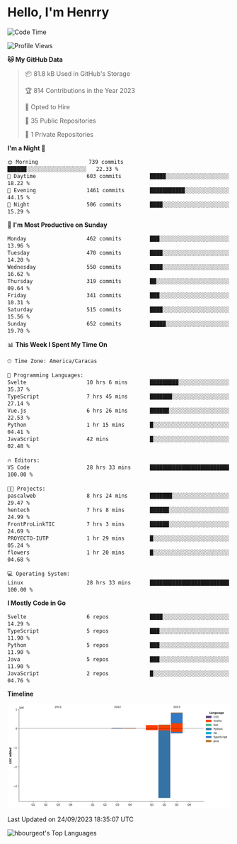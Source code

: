 # Hello, I'm Henrry

<!--START_SECTION:waka-->
![Code Time](http://img.shields.io/badge/Code%20Time-1%2C136%20hrs%2011%20mins-blue)

![Profile Views](http://img.shields.io/badge/Profile%20Views-1-blue)

**🐱 My GitHub Data** 

> 📦 81.8 kB Used in GitHub's Storage 
 > 
> 🏆 814 Contributions in the Year 2023
 > 
> 💼 Opted to Hire
 > 
> 📜 35 Public Repositories 
 > 
> 🔑 1 Private Repositories 
 > 
**I'm a Night 🦉** 

```text
🌞 Morning                739 commits         ██████░░░░░░░░░░░░░░░░░░░   22.33 % 
🌆 Daytime                603 commits         █████░░░░░░░░░░░░░░░░░░░░   18.22 % 
🌃 Evening                1461 commits        ███████████░░░░░░░░░░░░░░   44.15 % 
🌙 Night                  506 commits         ████░░░░░░░░░░░░░░░░░░░░░   15.29 % 
```
📅 **I'm Most Productive on Sunday** 

```text
Monday                   462 commits         ███░░░░░░░░░░░░░░░░░░░░░░   13.96 % 
Tuesday                  470 commits         ████░░░░░░░░░░░░░░░░░░░░░   14.20 % 
Wednesday                550 commits         ████░░░░░░░░░░░░░░░░░░░░░   16.62 % 
Thursday                 319 commits         ██░░░░░░░░░░░░░░░░░░░░░░░   09.64 % 
Friday                   341 commits         ███░░░░░░░░░░░░░░░░░░░░░░   10.31 % 
Saturday                 515 commits         ████░░░░░░░░░░░░░░░░░░░░░   15.56 % 
Sunday                   652 commits         █████░░░░░░░░░░░░░░░░░░░░   19.70 % 
```


📊 **This Week I Spent My Time On** 

```text
🕑︎ Time Zone: America/Caracas

💬 Programming Languages: 
Svelte                   10 hrs 6 mins       █████████░░░░░░░░░░░░░░░░   35.37 % 
TypeScript               7 hrs 45 mins       ███████░░░░░░░░░░░░░░░░░░   27.14 % 
Vue.js                   6 hrs 26 mins       ██████░░░░░░░░░░░░░░░░░░░   22.53 % 
Python                   1 hr 15 mins        █░░░░░░░░░░░░░░░░░░░░░░░░   04.41 % 
JavaScript               42 mins             █░░░░░░░░░░░░░░░░░░░░░░░░   02.48 % 

🔥 Editors: 
VS Code                  28 hrs 33 mins      █████████████████████████   100.00 % 

🐱‍💻 Projects: 
pascalweb                8 hrs 24 mins       ███████░░░░░░░░░░░░░░░░░░   29.47 % 
hentech                  7 hrs 8 mins        ██████░░░░░░░░░░░░░░░░░░░   24.99 % 
FrontProLinkTIC          7 hrs 3 mins        ██████░░░░░░░░░░░░░░░░░░░   24.69 % 
PROYECTO-IUTP            1 hr 29 mins        █░░░░░░░░░░░░░░░░░░░░░░░░   05.24 % 
flowers                  1 hr 20 mins        █░░░░░░░░░░░░░░░░░░░░░░░░   04.68 % 

💻 Operating System: 
Linux                    28 hrs 33 mins      █████████████████████████   100.00 % 
```

**I Mostly Code in Go** 

```text
Svelte                   6 repos             ████░░░░░░░░░░░░░░░░░░░░░   14.29 % 
TypeScript               5 repos             ███░░░░░░░░░░░░░░░░░░░░░░   11.90 % 
Python                   5 repos             ███░░░░░░░░░░░░░░░░░░░░░░   11.90 % 
Java                     5 repos             ███░░░░░░░░░░░░░░░░░░░░░░   11.90 % 
JavaScript               2 repos             █░░░░░░░░░░░░░░░░░░░░░░░░   04.76 % 
```



**Timeline**

![Lines of Code chart](https://raw.githubusercontent.com/hbourgeot/hbourgeot/main/assets/bar_graph.png)


 Last Updated on 24/09/2023 18:35:07 UTC
<!--END_SECTION:waka-->

![hbourgeot's Top Languages](https://github-readme-stats.vercel.app/api/top-langs/?username=hbourgeot&theme=transparent&show_icons=true&hide_border=false&layout=donut&hide=css,html&exclude_repo=inversiones7h,java-exercises)
